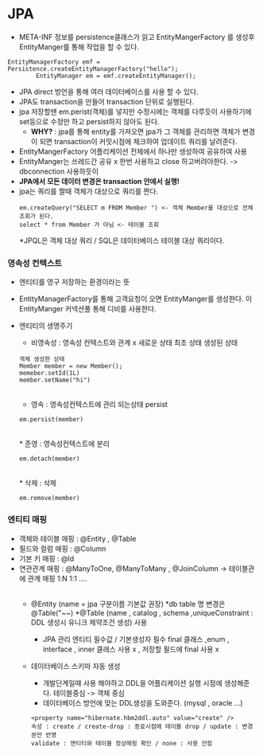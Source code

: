 # JPA
* META-INF 정보를 persistence클래스가 읽고 EntityMangerFactory 를 생성후 EntityManger를 통해 작업을 할 수 있다.
~~~
EntityManagerFactory emf = Persistence.createEntityManagerFactory("hello");
        EntityManager em = emf.createEntityManager();
~~~
  * JPA direct 방언을 통해 여러 데이터베이스를 사용 할 수 있다.
  * JPA도 transaction을 만들어 transaction 단위로 실행된다.
  * jpa 저장할땐 em.perist(객체)를 넣지만 수정시에는 객체를 다루듯이 사용하기에 set등으로 수정만 하고 persist하지 않아도 된다.
    * **WHY?** : jpa를 통해 entity를 가져오면 jpa가 그 객체를 관리하면 객체가 변경이 되면 transaction이 커밋시점에 체크하여 업데이트 쿼리를 날려준다.
  * EntityMangerFactory  어플리케이션 전체에서 하나만 생성하여 공유하여 사용
  * EntityManger는 쓰레드간 공유 x 한번 사용하고 close 하고버려야한다. -> dbconnection 사용하듯이
  * **JPA에서 모든 데이터 변경은 transaction 안에서 실행!**
  * jpa는 쿼리를 짤때 객체가 대상으로 쿼리를 짠다.
    ~~~
    em.createQuery("SELECT m FROM Member ") <- 객체 Member를 대상으로 전체 조회가 된다.
    select * from Member 가 아님 <- 테이블 조회
    ~~~
    *JPQL은 객체 대상 쿼리 / SQL은 데이터베이스 테이블 대상 쿼리이다.

### 영속성 컨텍스트
  * 엔티티를 영구 저장하는 환경이라는 뜻
  * EntityManagerFactory를 통해 고객요청이 오면 EntityManger를 생성한다. 이 EntityManger 커넥션풀 통해 디비를 사용한다.
  * 엔티티의 생명주기
    * 비영속성 : 영속성 컨텍스트와 관계 x 새로운 상태 최초 상태 생성된 상태
    ~~~
    객체 생성한 상태
    Member member = new Member();
    memeber.setId(1L)
    member.setName("hi")
    ~~~
    <br/>
  
    * 영속 : 영속성컨텍스트에 관리 되는상태 persist
    ~~~
    em.persist(member)
    ~~~
    <br/>
    * 준영 : 영속성컨텍스트에 분리
    
    ~~~
    em.detach(member)
    ~~~
    <br/>
    * 삭제 : 삭제
    
    ~~~
    em.remove(member)
    ~~~
  
### 엔티티 매핑
  * 객체와 테이블 매핑 : @Entity , @Table
  * 필드와 컬럼 매핑 : @Column
  * 기본 키 매핑 : @Id
  * 연관관계 매핑 : @ManyToOne, @ManyToMany , @JoinColumn -> 테이블관에 관계 매핑 1:N 1:1 ....
<br><br/>
    * @Entity (name = jpa 구분이름 기본값 권장)
      *db table 명 변경은 @Table("~~)
      *@Table (name , catalog , schema ,uniqueConstraint : DDL 생성시 유니크 제약조건 생성) 사용 
      * JPA 관리 엔티티 필수값 / 기본생성자 필수 final 클래스 ,enum , interface , inner 클래스 사용 x , 저장할 필드에 final 사용 x
      
    * 데이터베이스 스키마 자동 생성
      * 개발단계일때 사용 해야하고 DDL을 어플리케이션 실행 시점에 생성해준다. 테이블중심 -> 객체 중심
      * 데이터베이스 방언에 맞는 DDL생성을 도와준다. (mysql , oracle ...)
      ~~~
      <property name="hibernate.hbm2ddl.auto" value="create" />
      속성 : create / create-drop : 종료시점에 테이블 drop / update : 변경분만 반영
      validate : 엔티티와 테이블 정상매핑 확인 / none : 사용 안함
      ~~~